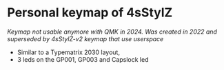 # Personal keymap of 4sStylZ

*Keymap not usable anymore with QMK in 2024. Was created in 2022 and superseded by 4sStylZ-v2 keymap that use userspace*
* Similar to a Typematrix 2030 layout,
* 3 leds on the GP001, GP003 and Capslock led

